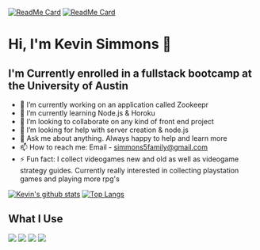 <!-- 
[![Header](https://raw.githubusercontent.com/MartinHeinz/<OWNER>/<OWNER>/readme_header.png "Header")](https://some-url.dev/)
-->
[![ReadMe Card](https://github-readme-stats.vercel.app/api/pin/?username=climbingryan&repo=Read-Me-Challenge)](https://github.com/climbingryan/Read-Me-Challenge)
[![ReadMe Card](https://github-readme-stats.vercel.app/api/pin/?username=climbingryan&repo=password-Generator-Challenge)](https://github.com/climbingryan/password-Generator-Challenge)

# Hi, I'm Kevin Simmons 👋


## I'm Currently enrolled in a fullstack bootcamp at the University of Austin 


- 🔭 I’m currently working on an application called Zookeepr
- 🌱 I’m currently learning Node.js & Horoku
- 👯 I’m looking to collaborate on any kind of front end project
- 🤔 I’m looking for help with server creation & node.js
- 💬 Ask me about anything. Always happy to help and learn more
- 📫 How to reach me: Email - simmons5family@gmail.com
- ⚡ Fun fact: I collect videogames new and old as well as videogame strategy guides. Currently really interested in collecting playstation games and playing more rpg's

[![Kevin's github stats](https://github-readme-stats.vercel.app/api?username=climbingryan&theme=onedark&show_icons=true)](https://github.com/climbingryan/github-readme-stats)
[![Top Langs](https://github-readme-stats.vercel.app/api/top-langs/?username=climbingryan&theme=onedark)](https://github.com/climbingryan/github-readme-stats)

## What I Use
  <!-- HTML -->
<img src="https://img.shields.io/badge/HTML5-E34F26?style=for-the-badge&logo=html5&logoColor=white">
  <!-- CSS -->
<img src="https://img.shields.io/badge/CSS3-1572B6?style=for-the-badge&logo=css3&logoColor=white">
  <!-- JAVASCIPT -->
<img src="https://img.shields.io/badge/JavaScript-F7DF1E?style=for-the-badge&logo=javascript&logoColor=black">
  <!-- NODE.JS -->
<img src="https://img.shields.io/badge/Node.js-43853D?style=for-the-badge&logo=node.js&logoColor=white">
